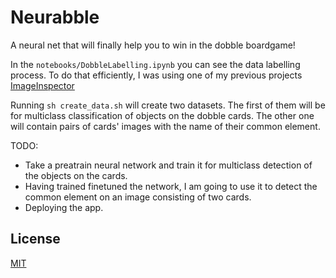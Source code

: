 # Neurabble
A neural net that will finally help you to win in the dobble boardgame!

In the ```notebooks/DobbleLabelling.ipynb``` you can see the data labelling process. To do that efficiently, I was using one of my
previous projects [ImageInspector](https://github.com/JanMalinowski/image_inspector)

Running ```sh create_data.sh``` will create two datasets. The first of them will be for multiclass classification of
objects on the dobble cards.
The other one will contain pairs of cards' images with the name of their common element.

TODO:
- Take a preatrain neural network and train it for multiclass detection of the objects on the cards.
- Having trained finetuned the network, I am going to use it to detect the common element on an image consisting of two cards.
- Deploying the app.

## License
[MIT](https://choosealicense.com/licenses/mit/)

